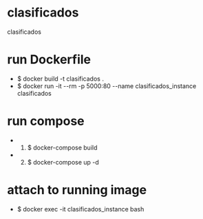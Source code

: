 # clasificados
clasificados
# run Dockerfile
- $ docker build -t clasificados .
- $ docker run -it --rm -p 5000:80 --name clasificados_instance clasificados

# run compose
- 1.  $ docker-compose build
- 2.  $ docker-compose up -d

# attach to running image
- $ docker exec -it clasificados_instance bash
